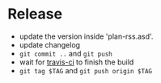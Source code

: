 # Release

- update the version inside 'plan-rss.asd'.
- update changelog
- `git commit ..` and `git push`
- wait for [travis-ci](https://travis-ci.org/iamFIREcracker/plan-rss) to finish the
  build
- `git tag $TAG` and `git push origin $TAG`
